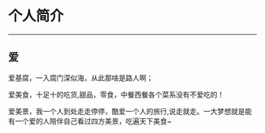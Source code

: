 
<html>
<body>
<h1>个人简介</h1>
<hr/>
<h2>爱</h2>
<p>
爱基腐，一入腐门深似海，从此那啥是路人啊；
</p>
<p>
爱美食，十足十的吃货,甜品，零食，中餐西餐各个菜系没有不爱吃的！
</p>
<p>
爱美景，我一个人到处走走停停，酷爱一个人的旅行,说走就走。一大梦想就是能有一个爱的人陪伴自己看过四方美景，吃遍天下美食~
</p>

</body>
</html>
